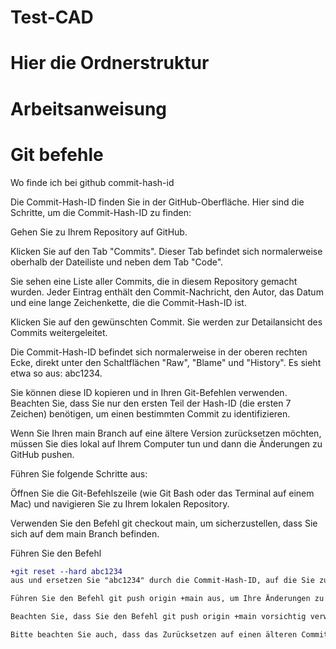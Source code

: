 # Test-CAD

# Hier die Ordnerstruktur 

# Arbeitsanweisung 

# Git befehle 

Wo finde ich bei github commit-hash-id

Die Commit-Hash-ID finden Sie in der GitHub-Oberfläche. Hier sind die Schritte, um die Commit-Hash-ID zu finden:

Gehen Sie zu Ihrem Repository auf GitHub.

Klicken Sie auf den Tab "Commits". Dieser Tab befindet sich normalerweise oberhalb der Dateiliste und neben dem Tab "Code".

Sie sehen eine Liste aller Commits, die in diesem Repository gemacht wurden. Jeder Eintrag enthält den Commit-Nachricht, den Autor, das Datum und eine lange Zeichenkette, die die Commit-Hash-ID ist.

Klicken Sie auf den gewünschten Commit. Sie werden zur Detailansicht des Commits weitergeleitet.

Die Commit-Hash-ID befindet sich normalerweise in der oberen rechten Ecke, direkt unter den Schaltflächen "Raw", "Blame" und "History". Es sieht etwa so aus: abc1234.

Sie können diese ID kopieren und in Ihren Git-Befehlen verwenden. Beachten Sie, dass Sie nur den ersten Teil der Hash-ID (die ersten 7 Zeichen) benötigen, um einen bestimmten Commit zu identifizieren.

Wenn Sie Ihren main Branch auf eine ältere Version zurücksetzen möchten, müssen Sie dies lokal auf Ihrem Computer tun und dann die Änderungen zu GitHub pushen.

Führen Sie folgende Schritte aus:

Öffnen Sie die Git-Befehlszeile (wie Git Bash oder das Terminal auf einem Mac) und navigieren Sie zu Ihrem lokalen Repository.

Verwenden Sie den Befehl git checkout main, um sicherzustellen, dass Sie sich auf dem main Branch befinden.

Führen Sie den Befehl 
```diff
+git reset --hard abc1234
aus und ersetzen Sie "abc1234" durch die Commit-Hash-ID, auf die Sie zurücksetzen möchten. Dadurch wird Ihr main Branch auf den Zustand dieses Commits zurückgesetzt.

Führen Sie den Befehl git push origin +main aus, um Ihre Änderungen zu GitHub zu pushen.

Beachten Sie, dass Sie den Befehl git push origin +main vorsichtig verwenden sollten, da er den Remote-main Branch ohne Rücksicht auf Änderungen, die andere gemacht haben könnten, überschreibt.

Bitte beachten Sie auch, dass das Zurücksetzen auf einen älteren Commit und das Forcieren eines Pushs irreversible Operationen sind. Wenn Sie sich nicht sicher sind, konsultieren Sie immer einen erfahrenen Kollegen oder Mentor.
